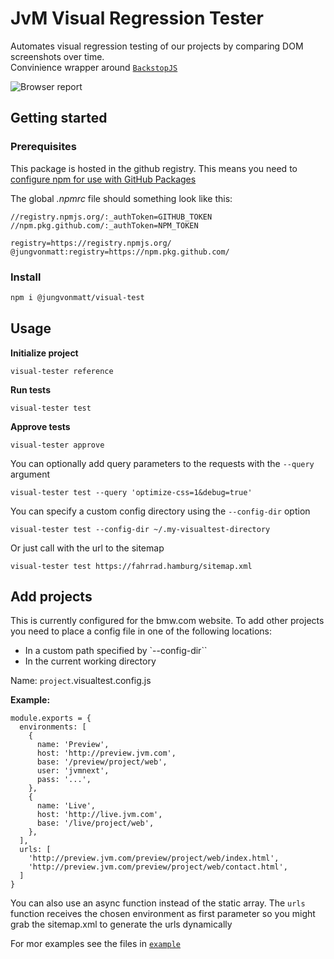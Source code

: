 # JvM Visual Regression Tester

Automates visual regression testing of our projects by comparing DOM screenshots over time.<br/>
Convinience wrapper around [`BackstopJS`](https://garris.github.io/BackstopJS/)

![Browser report](https://stash.jvm.de/projects/JIN/repos/visual-regression-testing/raw/example/screen.png)

## Getting started

### Prerequisites

This package is hosted in the github registry.
This means you need to [configure npm for use with GitHub Packages](https://help.github.com/en/packages/using-github-packages-with-your-projects-ecosystem/configuring-npm-for-use-with-github-packages)

The global _.npmrc_ file should something look like this:

```
//registry.npmjs.org/:_authToken=GITHUB_TOKEN
//npm.pkg.github.com/:_authToken=NPM_TOKEN

registry=https://registry.npmjs.org/
@jungvonmatt:registry=https://npm.pkg.github.com/
```

### Install

```bash
npm i @jungvonmatt/visual-test
```

## Usage

**Initialize project**

```
visual-tester reference
```

**Run tests**

```
visual-tester test
```

**Approve tests**

```
visual-tester approve
```

You can optionally add query parameters to the requests with the `--query` argument

```
visual-tester test --query 'optimize-css=1&debug=true'
```

You can specify a custom config directory using the `--config-dir` option

```
visual-tester test --config-dir ~/.my-visualtest-directory
```

Or just call with the url to the sitemap

```
visual-tester test https://fahrrad.hamburg/sitemap.xml
```

## Add projects

This is currently configured for the bmw.com website. To add other projects you need to place a config file in one of the following locations:

- In a custom path specified by `--config-dir``
- In the current working directory

Name: `project`.visualtest.config.js

**Example:**

```
module.exports = {
  environments: [
    {
      name: 'Preview',
      host: 'http://preview.jvm.com',
      base: '/preview/project/web',
      user: 'jvmnext',
      pass: '...',
    },
    {
      name: 'Live',
      host: 'http://live.jvm.com',
      base: '/live/project/web',
    },
  ],
  urls: [
    'http://preview.jvm.com/preview/project/web/index.html',
    'http://preview.jvm.com/preview/project/web/contact.html',
  ]
}
```

You can also use an async function instead of the static array. The `urls` function receives the chosen environment as first parameter so you might grab the sitemap.xml to generate the urls dynamically

For mor examples see the files in [`example`](https://stash.jvm.de/projects/JIN/repos/visual-regression-testing/browse/example)

